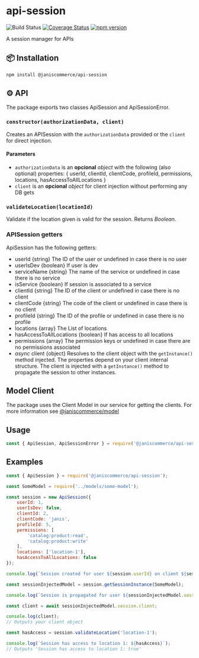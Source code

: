 # api-session

![Build Status](https://github.com/janis-commerce/api-session/workflows/Build%20Status/badge.svg)
[![Coverage Status](https://coveralls.io/repos/github/janis-commerce/api-session/badge.svg?branch=master)](https://coveralls.io/github/janis-commerce/api-session?branch=master)
[![npm version](https://badge.fury.io/js/%40janiscommerce%2Fapi-session.svg)](https://www.npmjs.com/package/@janiscommerce/api-session)


A session manager for APIs

## 📦 Installation
```sh
npm install @janiscommerce/api-session
```

## :gear: API
The package exports two classes ApiSession and ApiSessionError.

### `constructor(authorizationData, client)`

Creates an APISession with the `authorizationData` provided or the `client` for direct injection.

#### Parameters

- `authorizationData` is an **opcional** _object_ with the following (also optional) properties: { userId, clientId, clientCode, profileId, permissions, locations, hasAccessToAllLocations }
- `client` is an **opcional** _object_ for client injection without performing any DB gets

### `validateLocation(locationId)`

Validate if the location given is valid for the session.
Returns *Boolean*.

### APISession getters

ApiSession has the following getters:

* userId {string} The ID of the user or undefined in case there is no user
* userIsDev {boolean} If user is dev
* serviceName {string} The name of the service or undefined in case there is no service
* isService {boolean} If session is associated to a service
* clientId {string} The ID of the client or undefined in case there is no client
* clientCode {string} The code of the client or undefined in case there is no client
* profileId {string} The ID of the profile or undefined in case there is no profile
* locations {array<string>} The List of locations
* hasAccessToAllLocations {boolean} If has access to all locations
* permissions {array} The permission keys or undefined in case there are no permissions associated
* *async* client {object} Resolves to the client object with the `getInstance()` method injected. The properties depend on your client internal structure. The client is injected with a `getInstance()` method to propagate the session to other instances.

## Model Client
The package uses the Client Model in our service for getting the clients. For more information see [@janiscommerce/model](https://www.npmjs.com/package/@janiscommerce/model)

## Usage
```js
const { ApiSession, ApiSessionError } = require('@janiscommerce/api-session');
```

## Examples
```js
const { ApiSession } = require('@janiscommerce/api-session');

const SomeModel = require('../models/some-model');

const session = new ApiSession({
	userId: 1,
	userIsDev: false,
	clientId: 2,
	clientCode: 'janis',
	profileId: 5,
	permissions: [
		'catalog:product:read',
		'catalog:product:write'
	],
	locations: ['location-1'],
	hasAccessToAllLocations: false
});

console.log(`Session created for user ${session.userId} on client ${session.clientCode}.`);

const sessionInjectedModel = session.getSessionInstance(SomeModel);

console.log(`Session is propagated for user ${sessionInjectedModel.session.userId} on client ${sessionInjectedModel.session.clientCode}.`);

const client = await sessionInjectedModel.session.client;

console.log(client);
// Outputs your client object

const hasAccess = session.validateLocation('location-1');

console.log(`Session has access to location 1: ${hasAccess}`);
// Outputs 'Session has access to location 1: true'
```